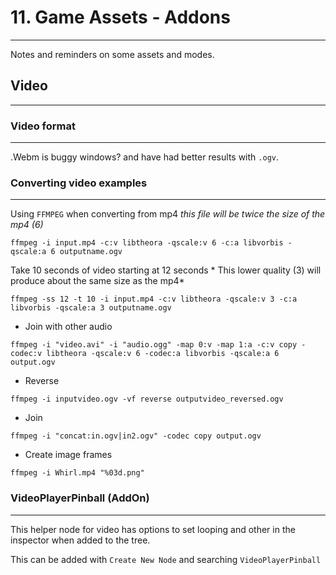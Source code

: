 # 11. Game Assets - Addons
---

Notes and reminders on some assets and modes.


## Video
---

### Video format
---

.Webm is buggy windows? and have had better results with `.ogv`.

### Converting video examples
---

Using `FFMPEG` when converting from mp4 *this file will be twice the size of the mp4 (6)*

`ffmpeg -i input.mp4 -c:v libtheora -qscale:v 6 -c:a libvorbis -qscale:a 6 outputname.ogv`

Take 10 seconds of video starting at 12 seconds * This lower quality (3) will produce about the same size as the mp4*

`ffmpeg -ss 12 -t 10 -i input.mp4 -c:v libtheora -qscale:v 3 -c:a libvorbis -qscale:a 3 outputname.ogv`

- Join with other audio

`ffmpeg -i "video.avi" -i "audio.ogg" -map 0:v -map 1:a -c:v copy -codec:v libtheora -qscale:v 6 -codec:a libvorbis -qscale:a 6 output.ogv`

- Reverse

`ffmpeg -i inputvideo.ogv -vf reverse outputvideo_reversed.ogv`

- Join

`ffmpeg -i "concat:in.ogv|in2.ogv" -codec copy output.ogv`

- Create image frames

`ffmpeg -i Whirl.mp4 "%03d.png"`

### VideoPlayerPinball (AddOn)
---

This helper node for video has options to set looping and other in the inspector when added to the tree.

This can be added with `Create New Node` and searching `VideoPlayerPinball`